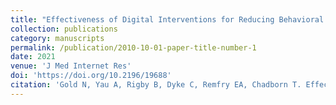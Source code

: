```yaml
---
title: "Effectiveness of Digital Interventions for Reducing Behavioral Risks of Cardiovascular Disease in Nonclinical Adult Populations: Systematic Review of Reviews"
collection: publications
category: manuscripts
permalink: /publication/2010-10-01-paper-title-number-1
date: 2021
venue: 'J Med Internet Res'
doi: 'https://doi.org/10.2196/19688'
citation: 'Gold N, Yau A, Rigby B, Dyke C, Remfry EA, Chadborn T. Effectiveness of Digital Interventions for Reducing Behavioral Risks of Cardiovascular Disease in Nonclinical Adult Populations: Systematic Review of Reviews. J Med Internet Res. 2021 May 14;23(5):e19688. doi: 10.2196/19688. PMID: 33988126; PMCID: PMC8164125.'
---
```

